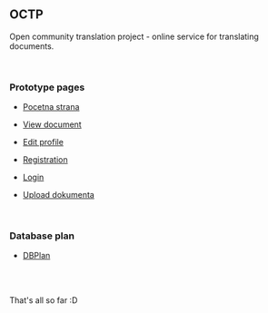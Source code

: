 
<br>

## OCTP

Open community translation project - online service for translating documents.

<br>

### Prototype pages

- [Pocetna strana](prototypes/View%20documents.html)

- [View document](prototypes/viewdocument.html) 

- [Edit profile](prototypes/Administriranje%20profila.html) 

- [Registration](prototypes/registration.html) 

- [Login](prototypes/Login.html) 

- [Upload dokumenta](prototypes/upload.html) 

<br>

### Database plan

- [DBPlan](docs/DBPlan.md) 


<br>
<br>

That's all so far :D

<br>
